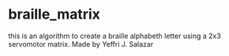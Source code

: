 # braille_matrix
this is an algorithm to create a braille alphabeth letter using a 2x3 servomotor matrix. 
Made by Yeffri J. Salazar
